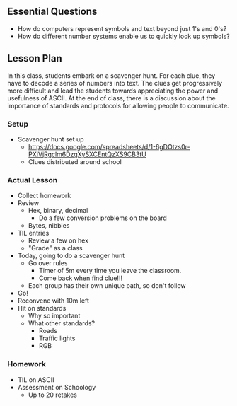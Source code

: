 ## Essential Questions

- How do computers represent symbols and text beyond just 1's and 0's?
- How do different number systems enable us to quickly look up symbols?

## Lesson Plan

In this class, students embark on a scavenger hunt. For each clue, they have to
decode a series of numbers into text. The clues get progressively more difficult
and lead the students towards appreciating the power and usefulness of ASCII.
At the end of class, there is a discussion about the importance of standards
and protocols for allowing people to communicate.

### Setup

- Scavenger hunt set up
    - https://docs.google.com/spreadsheets/d/1-6gDOtzs0r-PXiVjRgclm6DzgXySXCEntQzXS9CB3tU
    - Clues distributed around school

### Actual Lesson

- Collect homework
- Review
    - Hex, binary, decimal
        - Do a few conversion problems on the board
    - Bytes, nibbles
- TIL entries
    - Review a few on hex
    - "Grade" as a class
- Today, going to do a scavenger hunt
    - Go over rules
        - Timer of 5m every time you leave the classroom.
        - Come back when find clue!!!
    - Each group has their own unique path, so don't follow
- Go!
- Reconvene with 10m left
- Hit on standards
    - Why so important
    - What other standards?
        - Roads
        - Traffic lights
        - RGB

### Homework

- TIL on ASCII
- Assessment on Schoology
    - Up to 20 retakes
